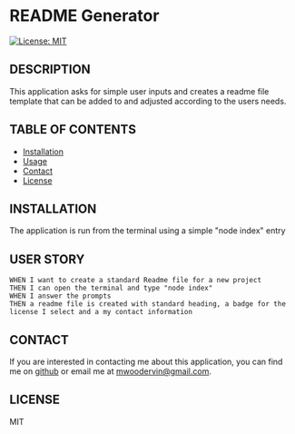 # README Generator

  [![License: MIT](https://img.shields.io/badge/License-MIT-yellow.svg)](https://opensource.org/licenses/MIT)

  ## DESCRIPTION
  This application asks for simple user inputs and creates a readme file template that can be added to and adjusted according to the users needs.

  ## TABLE OF CONTENTS

  - [Installation](#installation)
  - [Usage](#usage)
  - [Contact](#contact)
  - [License](#license)

  ## INSTALLATION
  The application is run from the terminal using a simple "node index" entry

  ## USER STORY
  ```
  WHEN I want to create a standard Readme file for a new project
  THEN I can open the terminal and type "node index"
  WHEN I answer the prompts
  THEN a readme file is created with standard heading, a badge for the license I select and a my contact information

  ```

  ## CONTACT
  If you are interested in contacting me about this application, you can find me on [github](https://github.com/mwoodervin) or email me at mwoodervin@gmail.com.

  ## LICENSE
  MIT

